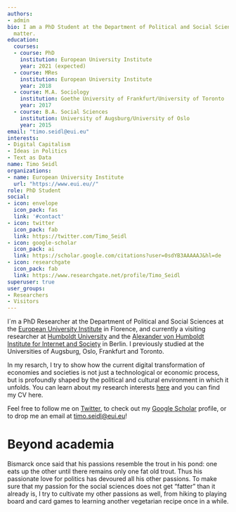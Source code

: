 ```yaml
---
authors:
- admin
bio: I am a PhD Student at the Department of Political and Social Science at the European University Institute
  matter.
education:
  courses:
  - course: PhD
    institution: European University Institute
    year: 2021 (expected)
  - course: MRes
    institution: European University Institute
    year: 2018
  - course: M.A. Sociology
    institution: Goethe University of Frankfurt/University of Toronto
    year: 2017
  - course: B.A. Social Sciences
    institution: University of Augsburg/University of Oslo
    year: 2015
email: "timo.seidl@eui.eu"
interests:
- Digital Capitalism
- Ideas in Politics
- Text as Data
name: Timo Seidl
organizations:
- name: European University Institute
  url: "https://www.eui.eu//"
role: PhD Student
social:
- icon: envelope
  icon_pack: fas
  link: '#contact'
- icon: twitter
  icon_pack: fab
  link: https://twitter.com/Timo_Seidl
- icon: google-scholar
  icon_pack: ai
  link: https://scholar.google.com/citations?user=0sdYB3AAAAAJ&hl=de
- icon: researchgate
  icon_pack: fab
  link: https://www.researchgate.net/profile/Timo_Seidl
superuser: true
user_groups:
- Researchers
- Visitors
---
```




I´m a PhD Researcher at the Department of Political and Social Sciences at the [European University Institute](https://www.eui.eu/) in Florence, and currently a visiting researcher at [Humboldt University](https://www.hu-berlin.de/en) and the [Alexander von Humboldt Institute for Internet and Society](https://www.hiig.de/) in Berlin. I previously studied at the Universities of Augsburg, Oslo, Frankfurt and Toronto.

In my resarch, I try to show how the current digital transformation of economies and societies is not just a technological or economic process, but is profoundly shaped by the political and cultural environment in which it unfolds. You can learn about my research interests [here](/publication) and you can find my CV here.


Feel free to follow me on [Twitter](https://twitter.com/Timo_Seidl), to check out my [Google Scholar](https://scholar.google.com/citations?user=0sdYB3AAAAAJ&hl=de) profile, or to drop me an email at <timo.seidl@eui.eu>!


Beyond academia
=

Bismarck once said that his passions resemble the trout in his pond: one eats up the other until there remains only one fat old trout. Thus his passionate love for politics has devoured all his other passions. To make sure that my passion for the social sciences does not get “fatter” than it already is, I try to cultivate my other passions as well, from hiking to playing board and card games to learning another vegetarian recipe once in a while.
